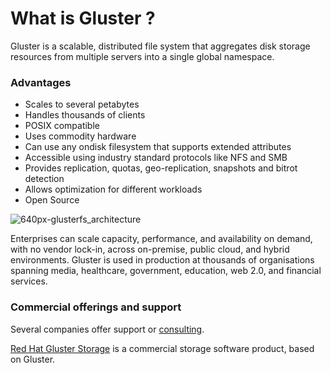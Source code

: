 What is Gluster ?
=================

Gluster is a scalable, distributed file system that aggregates disk storage resources from multiple servers into a single global namespace.

### Advantages

  * Scales to several petabytes
  * Handles thousands of clients
  * POSIX compatible
  * Uses commodity hardware
  * Can use any ondisk filesystem that supports extended attributes
  * Accessible using industry standard protocols like NFS and SMB
  * Provides replication, quotas, geo-replication, snapshots and bitrot detection
  * Allows optimization for different workloads
  * Open Source


![640px-glusterfs_architecture](../images/640px-GlusterFS_Architecture.png)



Enterprises can scale capacity, performance, and availability on demand, with no vendor lock-in, across on-premise, public cloud, and hybrid environments.
Gluster is used in production at thousands of organisations spanning media, healthcare, government, education, web 2.0, and financial services.



### Commercial offerings and support

Several companies offer support or [consulting](https://www.gluster.org/support/).

[Red Hat Gluster Storage](http://www.redhat.com/en/technologies/storage/gluster)
is a commercial storage software product, based on Gluster.
